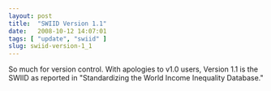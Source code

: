 ```yaml
---
layout: post
title:  "SWIID Version 1.1"
date:   2008-10-12 14:07:01
tags: [ "update", "swiid" ]
slug: swiid-version-1_1
---
```


So much for version control. With apologies to v1.0 users, Version 1.1 is the SWIID as reported in "Standardizing the World Income Inequality Database."
